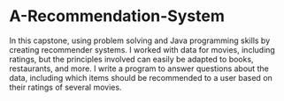 # A-Recommendation-System
In this capstone, using problem solving and Java programming skills by creating recommender systems. I worked with data for movies, including ratings, but the principles involved can easily be adapted to books, restaurants, and more. I write a program to answer questions about the data, including which items should be recommended to a user based on their ratings of several movies.
